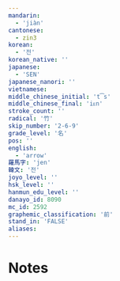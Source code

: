 ```yaml
---
mandarin:
  - 'jiàn'
cantonese:
  - zin3
korean:
  - '전'
korean_native: ''
japanese:
  - 'SEN'
japanese_nanori: ''
vietnamese:
middle_chinese_initial: 't͡s'
middle_chinese_final: 'iᴇn'
stroke_count: ''
radical: '竹'
skip_number: '2-6-9'
grade_level: '名'
pos: ''
english:
  - 'arrow'
羅馬字: 'jen'
韓文: '전'
joyo_level: ''
hsk_level: ''
hanmun_edu_level: ''
danayo_id: 8090
mc_id: 2592
graphemic_classification: '前'
stand_in: 'FALSE'
aliases:
---
```


# Notes
